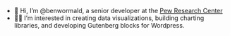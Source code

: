 - 👋 Hi, I’m @benwormald, a senior developer at the [Pew Research Center](pewresearch.org)
- 👨‍💻 I’m interested in creating data visualizations, building charting libraries, and developing Gutenberg blocks for Wordpress. 

<!---
benwormald/benwormald is a ✨ special ✨ repository because its `README.md` (this file) appears on your GitHub profile.
You can click the Preview link to take a look at your changes.
--->
